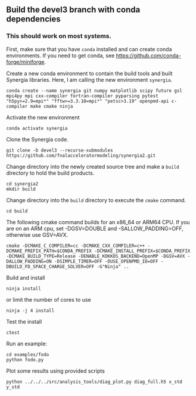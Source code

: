 ## Build the devel3 branch with conda dependencies

### This should work on most systems.

First, make sure that you have `conda` installed and can create
conda environments.
If you need to get conda, see https://github.com/conda-forge/miniforge.

Create a new conda environment to contain the build tools and built Synergia
libraries. Here, I am calling the new environment `synergia`.

```
conda create --name synergia git numpy matplotlib scipy future gsl mpi4py mpi cxx-compiler fortran-compiler pyparsing pytest  "h5py>=2.9=mpi*" "fftw>=3.3.10=mpi*" "petsc>3.19" openpmd-api c-compiler make cmake ninja
```

Activate the new environment

```
conda activate synergia
```

Clone the Synergia code.

```
git clone -b devel3 --recurse-submodules https://github.com/fnalacceleratormodeling/synergia2.git
```

Change directory into the newly created source tree and make a `build` directory
to hold the build products.

```
cd synergia2
mkdir build
```

Change directory into the `build` directory to execute the `cmake` command.

```
cd build
```

The following cmake command builds for an x86_64 or ARM64 CPU. If you are
on an ARM cpu, set -DGSV=DOUBLE and -SALLOW_PADDING=OFF, otherwise use GSV=AVX.

```
cmake -DCMAKE_C_COMPILER=cc -DCMAKE_CXX_COMPILER=c++ -DCMAKE_PREFIX_PATH=$CONDA_PREFIX -DCMAKE_INSTALL_PREFIX=$CONDA_PREFIX -DCMAKE_BUILD_TYPE=Release -DENABLE_KOKKOS_BACKEND=OpenMP -DGSV=AVX -DALLOW_PADDING=ON -DSIMPLE_TIMER=OFF -DUSE_OPENPMD_IO=OFF -DBUILD_FD_SPACE_CHARGE_SOLVER=OFF -G"Ninja" ..
```

Build and install

```
ninja install
```

or limit the number of cores to use

```
ninja -j 4 install
```

Test the install

```
ctest
```

Run an example:

```
cd examples/fodo
python fodo.py
```

Plot some results using provided scripts

```
python ../../../src/analysis_tools/diag_plot.py diag_full.h5 x_std y_std
```
